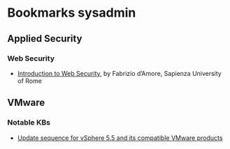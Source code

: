 # Bookmarks sysadmin

## Applied Security

### Web Security

* [Introduction to Web Security](http://www.dis.uniroma1.it/~damore/was/slides/IntroWebApplSecurityEngl.pdf), by Fabrizio d’Amore, Sapienza University of Rome

## VMware

### Notable KBs

* [Update sequence for vSphere 5.5 and its compatible VMware products](http://kb.vmware.com/selfservice/microsites/search.do?language=en_US&cmd=displayKC&externalId=2057795)
